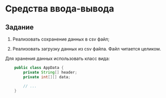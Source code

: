# Средства ввода-вывода

## Задание

1. Реализовать сохранение данных в csv файл;

1. Реализовать загрузку данных из csv файла. Файл читается целиком.

Для хранения данных использовать класс вида:
``` java
    public class AppData {
        private String[] header;
        private int[][] data;

        // ...
    }
```
